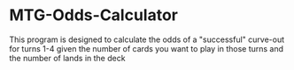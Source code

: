 # MTG-Odds-Calculator
This program is designed to calculate the odds of a "successful" curve-out for turns 1-4 given the number of cards you want to play in those turns and the number of lands in the deck
